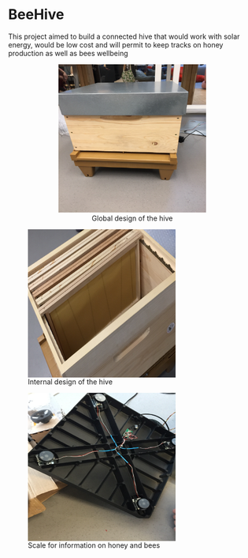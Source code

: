 # BeeHive

This project aimed to build a connected hive that would work with solar energy, would be low cost and will permit to keep tracks on honey production as well as bees wellbeing

<figure align="center" >
<img  src="Media/image/Hive.JPG" width="300" height="300"/>
<figcaption> Global design of the hive </figcaption>
</figure>

<figure>
<img align="center" src="Media/image/Intern.JPG" width="300" height="300"/>
<figcaption> Internal design of the hive </figcaption>
</figure>

<figure>
<img align="center" src="Media/image/Scale.JPG" width="300" height="300"/>
<figcaption> Scale for information on honey and bees </figcaption>
</figure>


